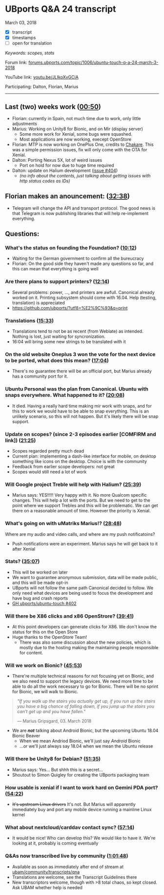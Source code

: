 # UBports Q&A 24 transcript
March 03, 2018

- [X] transcript
- [X] timestamps
- [ ] open for translation

*Keywords:	scopes, stats*

Forum link:	[forums.ubports.com/topic/1006/ubuntu-touch-q-a-24-march-3-2018](https://forums.ubports.com/topic/1006/ubuntu-touch-q-a-24-march-3-2018)

YouTube link:	[youtu.be/JLIkoXvGCiA](https://youtu.be/JLIkoXvGCiA)

Participating:	Dalton, Florian, Marius

--------

## Last (two) weeks work ([00:50](https://youtu.be/JLIkoXvGCiA?t=00m50s))
- Florian: currently in Spain, not much time due to work, only little adjustments
- Marius: Working on Unity8 for Bionic, and on Mir (display server)
	- Some more work for Xenial, some bugs were squashed.
	- Most applications are now working, execept OpenStore
- Florian: MTP is now working on OnePlus One, credits to [Chakare](https://github.com/chakare). This was a simple permission issues, fix will only come with the OTA for Xenial.
- Dalton: Porting Nexus 5X, lot of weird issues
	- Port on hold for now due to huge time required
- Dalton: update on Halium development ([issue #404](https://github.com/ubports/ubuntu-touch/issues/404))
	- *(no info about the contents, just talking about getting issues with http status codes as IDs)*

## Florian makes an anouncement: ([32:38](https://youtu.be/JLIkoXvGCiA?t=32m38s))
- Telegram will change the API and transport protocol. The good news is that Telegram is now publishing libraries that will help re-implement everything.

## Questions:

### What's the status on founding the Foundation? ([10:12](https://youtu.be/JLIkoXvGCiA?t=10m12s))
- Waiting for the German government to confirm all the bureucracy
- Florian: On the good side they haven't made any questions so far, and this can mean that everything is going well

### Are there plans to support printers? ([12:14](https://youtu.be/JLIkoXvGCiA?t=12m14s))
- Several problems: power, ..., and printers are awfull. Canonical already worked on it. Printing subsystem should come with 16.04. Help (testing, translation) is appreciated
- https://github.com/ubports/?utf8=%E2%9C%93&q=print

### Translations ([15:33](https://youtu.be/JLIkoXvGCiA?t=15m33s))
- Translations tend to not be as recent (from Weblate) as intended. Nothing is lost, just waiting for syncronization.
- 16:04 will bring some new strings to be translated with it

### On the old website Oneplus 3 won the vote for the next device to be ported, what does this mean? ([17:04](https://youtu.be/JLIkoXvGCiA?t=17m04s))
- There's no guarantee there will be an official port, but Marius already has a community port for it.

### Ubuntu Personal was the plan from Canonical. Ubuntu with snaps everywhere. What happened to it? ([20:08](https://youtu.be/JLIkoXvGCiA?t=20m08s))
- It died. Having a really hard time making mir work with snaps, and for this to work we would have to be able to snap everything. This is an unlikely scenario, so this will not happen. But it's likely there will be snap support.

### Update on scopes? (since 2-3 episodes earlier [COMFIRM and link]) ([21:25](https://youtu.be/JLIkoXvGCiA?t=21m25s))
- Scopes regarded pretty much dead
- Current plan: implementing a dash-like interface for mobile, on desktop something like icons on the desktop. Choice is with the community
- Feedback from earlier scope developers: not great
- Scopes would still need a lot of work

### Will Google project Treble will help with Halium? ([25:39](https://youtu.be/JLIkoXvGCiA?t=25m39s))
- Marius says: YES!!!!! Very happy with it. No more Qualcom specific changes. This will help a lot with the ports. But we need to get to the point where we support Trebles and this will be problematic. We can get there on a reasonable amount of time. However the priority is Xenial.

### What's going on with uMatriks Marius!? ([28:48](https://youtu.be/JLIkoXvGCiA?t=28m48s))
Where are my audio and video calls, and where are my push notificatoins?
- Push notifications were an experiment. Marius says he will get back to it after Xenial

### Stats? ([35:07](https://youtu.be/JLIkoXvGCiA?t=35m07s))
- This will be worked on later
- We want to guarantee anonymous submission, data will be made public, and this will be made opt-in
- UBports will not follow the same path Canonical decided to follow. We only need what devices are being used to focus the development and have bug and crash reports
- [GH ubports/ubuntu-touch #402](https://github.com/ubports/ubuntu-touch/issues/402)

### Will there be X86 clicks and x86 OpenStrore? ([39:41](https://youtu.be/JLIkoXvGCiA?t=39m41s))
- At this point developers can generate clicks for X86. We don't know the status for this on the Open Store
- Huge thanks to the OpenStore Team!
	- There was also some discussion about the new policies, which is mostly due to the hosting making the maintaining people responsible for content.

### Will we work on Bionic? ([45:53](https://youtu.be/JLIkoXvGCiA?t=45m53s))
- There're multiple technical reasons for not focusing yet on Bionic, and we also need to support the legacy devices. We need more time to be able to do all the work necessary to go for Bionic. There will be no sprint for Bionic, we will walk to Bionic.

> *"If you walk up the stairs you actually get up, if you run up the stairs you have a big chance of falling down, if you jump up the stairs you can't get up and you have fallen."*
> 
> — Marius Gripsgard, 03. March 2018

- We are ***not*** talking about Android Bionic, but the upcoming Ubuntu 18.04 Bionic Beaver
	- When we mean Andriod Bionic, we'll just say *Android* Bionic
	- ...or we'll just always say 18.04 when we mean the Ubuntu release

### Will there be Unity8 for Debian? ([51:35](https://youtu.be/JLIkoXvGCiA?t=51m35s))
- Marius says: Yes... But shhh this is a secret...
- Shoutout to Simon Quigley for creating the UBports packaging team

### How usable is xenial if I want to work hard on Gemini PDA port? ([54:22](https://youtu.be/JLIkoXvGCiA?t=54m22s))
- ~~It's upstream Linux drivers~~ It's not. But Marius will apparently immediately buy and port any mobile device running a mainline Linux kernel

### What about nextcloud/carddav contact﻿ sync? ([57:14](https://youtu.be/JLIkoXvGCiA?t=57m14s))
- It would be nice! Who can develop this? We would like to have it. We're looking at it, probably is coming eventually

### Q&As now transcribed live by community ([1:01:48](https://youtu.be/JLIkoXvGCiA?t=1h01m48s))
- Available as soon as immediately after end of stream at [ubam/community/transcripts/qna](https://github.com/ubam/community/tree/transcript-QnA/transcripts/qna)
- Translations are welcome, see the Transcript Guidelines there
- New transcriptors welcome, though with >8 total chaos, so kept closed. Ask UBAM whether help is needed
